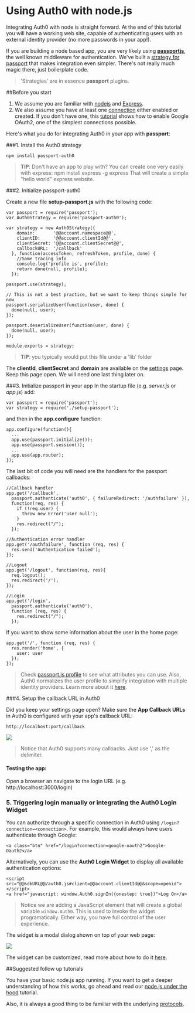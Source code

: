# Using Auth0 with node.js

Integrating Auth0 with node is straight forward. At the end of this tutorial you will have a working web site, capable of authenticating users with an external identity provider (no more passwords in your app!).

If you are building a node based app, you are very likely using [__passportjs__](http://passportjs.org/), the well known middleware for authentication. We've built a [strategy for passport](https://github.com/qraftlabs/passport-auth0) that makes integration even simpler. There's not really much magic there, just boilerplate code.

> 'Strategies' are in essence __passport__ plugins. 

##Before you start

1. We assume you are familiar with [nodejs](http://nodejs.org/) and [Express](http://expressjs.com/).
2. We also assume you have at least one [connection](@@uiURL@@/#/connections) either enabled or created. If you don't have one, this [tutorial](enable-simple-connection) shows how to enable Google OAuth2, one of the simplest connections possible.

Here's what you do for integrating Auth0 in your app with __passport__:

###1. Install the Auth0 strategy

    npm install passport-auth0

> __TIP__: Don't have an app to play with? You can create one very easily with express:
>   npm install express -g
>   express 
> That will create a simple "hello world" express website.

###2. Initialize passport-auth0

Create a new file __setup-passport.js__ with the following code:

    var passport = require('passport');
    var Auth0Strategy = require('passport-auth0');

    var strategy = new Auth0Strategy({  
        domain:       '@@account.namespace@@',
        clientID:     '@@account.clientId@@',
        clientSecret: '@@account.clientSecret@@',
        callbackURL:  '/callback'
      }, function(accessToken, refreshToken, profile, done) {
        //Some tracing info
        console.log('profile is', profile);
        return done(null, profile);
      });

    passport.use(strategy);

    // This is not a best practice, but we want to keep things simple for now
    passport.serializeUser(function(user, done) {
      done(null, user); 
    });

    passport.deserializeUser(function(user, done) {
      done(null, user);
    });

    module.exports = strategy; 

> __TIP__: you typically would put this file under a 'lib' folder

The __clientId__, __clientSecret__ and __domain__ are available on the [settings](@@uiURL@@/#/settings) page. Keep this page open. We will need one last thing later on.

###3. Initialize passport in your app
In the startup file (e.g. _server.js_ or _app.js_) add:

    var passport = require('passport');
    var strategy = require('./setup-passport');

and then in the __app.configure__ function:

    app.configure(function(){
      ...
      app.use(passport.initialize());
      app.use(passport.session());
      ...
      app.use(app.router);
    });

The last bit of code you will need are the handlers for the passport callbacks:

    //Callback handler
    app.get('/callback', 
      passport.authenticate('auth0', { failureRedirect: '/authfailure' }), 
      function(req, res) {
        if (!req.user) {
          throw new Error('user null');
        }
        res.redirect("/");
      });

    //Authentication error handler
    app.get('/authfailure', function (req, res) {
      res.send('Authentication failed');
    });

    //Logout
    app.get('/logout', function(req, res){
      req.logout();
      res.redirect('/');
    });

    //Login
    app.get('/login', 
      passport.authenticate('auth0'), 
      function (req, res) {
        res.redirect("/");
      });

If you want to show some information about the user in the home page:

    app.get('/', function (req, res) {
      res.render('home', {
        user: user
      });
    });

> Check [passport.js profile](http://passportjs.org/guide/profile/) to see what attributes you can use. Also, Auth0 normalizes the user profile to simplify integration with multiple identity providers. Learn more about it [here](user-profile).

###4. Setup the callback URL in Auth0

Did you keep your settings page open? Make sure the __App Callback URLs__ in Auth0 is configured with your app's callback URL:

    http://localhost:port/callback

![](img/settings-callback.png)

> Notice that Auth0 supports many callbacks. Just use ',' as the delimiter.

#### Testing the app:

Open a browser an navigate to the login URL (e.g. http://localhost:3000/login)

### 5. Triggering login manually or integrating the Auth0 Login Widget

You can authorize through a specific connection in Auth0 using `/login?connection=<connection>`. For example, this would always have users authenticate through Google:

    <a class="btn" href="/login?connection=google-oauth2">Google-Oauth2</a>

Alternatively, you can use the __Auth0 Login Widget__ to display all available authentication options:

```
<script src="@@sdkURL@@/auth0.js#client=@@account.clientId@@&scope=openid"></script>
<a href="javascript: window.Auth0.signIn({onestep: true})">Log On</a>
```

> Notice we are adding a JavaScript element that will create a global variable `window.Auth0`. This is used to invoke the widget programatically. Either way, you have full control of the user experience.

The widget is a modal dialog shown on top of your web page:

![](img/signin.png)

The widget can be customized, read more about how to do it [here](login-widget).

##Suggested follow up tutorials

You have your basic node.js app running. If you want to get a deeper understanding of how this works, go ahead and read our [node.js under the hood](node-underthehood) tutorial.

Also, it is always a good thing to be familiar with the underlying [protocols](protocols).
